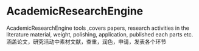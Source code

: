 # AcademicResearchEngine
AcademicResearchEngine tools ,covers papers, research activities in the literature material, weight, polishing, application, published each parts etc.涵盖论文，研究活动中素材文献，查重，润色，申请，发表各个环节
